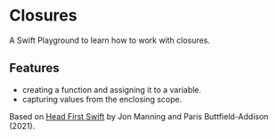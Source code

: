# Closures

A Swift Playground to learn how to work with closures.

## Features

- creating a function and assigning it to a variable.
- capturing values from the enclosing scope.

Based on [Head First Swift](https://www.amazon.com/Head-First-Swift-Anthony-Gray/dp/1491922850) by Jon Manning and Paris Buttfield-Addison (2021).
